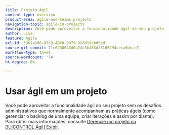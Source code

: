 ```yaml
---
title: Projeto Ágil
content-type: overview
product-area: agile-and-teams;projects
navigation-topic: agile-in-projects
description: Você pode aproveitar a funcionalidade ágil do seu projeto sem os desafios administrativos que normalmente acompanham as práticas ágeis (como gerenciar o backlog de uma equipe, criar iterações e assim por diante).
author: Lisa
feature: Agile
exl-id: 5961a2d8-87c9-48f0-9075-828d19cbd5ad
source-git-commit: 7fc6230643d0a24c3b483df8165294ceca6dcce7
workflow-type: tm+mt
source-wordcount: '74'
ht-degree: 0%

---
```


# Usar ágil em um projeto

Você pode aproveitar a funcionalidade ágil do seu projeto sem os desafios administrativos que normalmente acompanham as práticas ágeis (como gerenciar o backlog de uma equipe, criar iterações e assim por diante). Para obter mais informações, consulte [Gerencie um projeto na [!UICONTROL Ágil] Exibir](../../manage-work/projects/manage-projects/manage-projects-in-agile-view.md).

